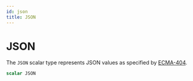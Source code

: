 ```yaml
---
id: json
title: JSON
---
```


 # JSON


The `JSON` scalar type represents JSON values as specified by [ECMA-404](http://www.ecma-international.org/publications/files/ECMA-ST/ECMA-404.pdf).


```graphql
scalar JSON
```




